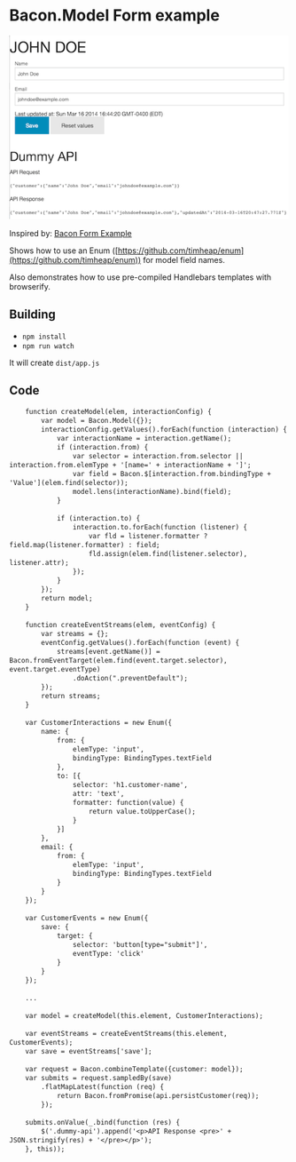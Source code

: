 Bacon.Model Form example
========================

![ ](screen.png)

Inspired by: [Bacon Form Example](https://github.com/nnarhinen/bacon-form-example)

Shows how to use an Enum ([https://github.com/timheap/enum](https://github.com/timheap/enum)) for model field names.

Also demonstrates how to use pre-compiled Handlebars templates with browserify.

Building
--------

 * `npm install`
 * `npm run watch`

It will create `dist/app.js`

Code
----
        function createModel(elem, interactionConfig) {
            var model = Bacon.Model({});
            interactionConfig.getValues().forEach(function (interaction) {
                var interactionName = interaction.getName();
                if (interaction.from) {
                    var selector = interaction.from.selector || interaction.from.elemType + '[name=' + interactionName + ']';
                    var field = Bacon.$[interaction.from.bindingType + 'Value'](elem.find(selector));
                    model.lens(interactionName).bind(field);
                }

                if (interaction.to) {
                    interaction.to.forEach(function (listener) {
                        var fld = listener.formatter ? field.map(listener.formatter) : field;
                        fld.assign(elem.find(listener.selector), listener.attr);
                    });
                }
            });
            return model;
        }

        function createEventStreams(elem, eventConfig) {
            var streams = {};
            eventConfig.getValues().forEach(function (event) {
                streams[event.getName()] = Bacon.fromEventTarget(elem.find(event.target.selector), event.target.eventType)
                    .doAction(".preventDefault");
            });
            return streams;
        }

        var CustomerInteractions = new Enum({
            name: {
                from: {
                    elemType: 'input',
                    bindingType: BindingTypes.textField
                },
                to: [{
                    selector: 'h1.customer-name',
                    attr: 'text',
                    formatter: function(value) {
                        return value.toUpperCase();
                    }
                }]
            },
            email: {
                from: {
                    elemType: 'input',
                    bindingType: BindingTypes.textField
                }
            }
        });

        var CustomerEvents = new Enum({
            save: {
                target: {
                    selector: 'button[type="submit"]',
                    eventType: 'click'
                }
            }
        });

        ...

        var model = createModel(this.element, CustomerInteractions);

        var eventStreams = createEventStreams(this.element, CustomerEvents);
        var save = eventStreams['save'];

        var request = Bacon.combineTemplate({customer: model});
        var submits = request.sampledBy(save)
            .flatMapLatest(function (req) {
                return Bacon.fromPromise(api.persistCustomer(req));
            });

        submits.onValue(_.bind(function (res) {
            $('.dummy-api').append('<p>API Response <pre>' + JSON.stringify(res) + '</pre></p>');
        }, this));
